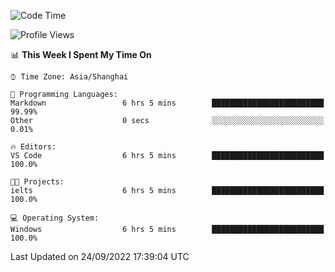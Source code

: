 <!--START_SECTION:waka-->
![Code Time](http://img.shields.io/badge/Code%20Time-200%20hrs%2016%20mins-blue)

![Profile Views](http://img.shields.io/badge/Profile%20Views-0-blue)

📊 **This Week I Spent My Time On** 

```text
⌚︎ Time Zone: Asia/Shanghai

💬 Programming Languages: 
Markdown                 6 hrs 5 mins        █████████████████████████   99.99% 
Other                    0 secs              ░░░░░░░░░░░░░░░░░░░░░░░░░   0.01%

🔥 Editors: 
VS Code                  6 hrs 5 mins        █████████████████████████   100.0%

🐱‍💻 Projects: 
ielts                    6 hrs 5 mins        █████████████████████████   100.0%

💻 Operating System: 
Windows                  6 hrs 5 mins        █████████████████████████   100.0%

```


 Last Updated on 24/09/2022 17:39:04 UTC
<!--END_SECTION:waka-->